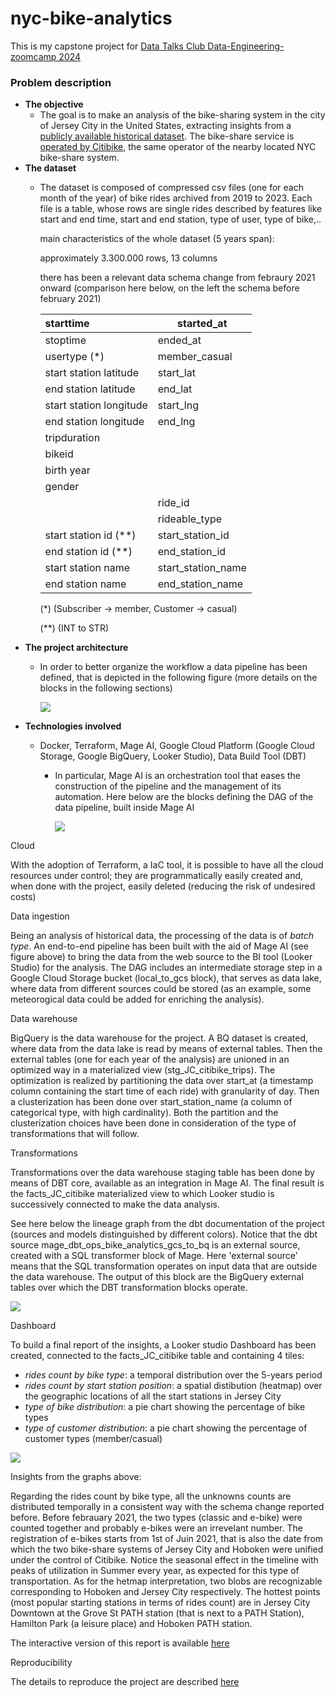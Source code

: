 # nyc-bike-analytics

This is my capstone project for [Data Talks Club Data-Engineering-zoomcamp 2024](https://github.com/DataTalksClub/data-engineering-zoomcamp)

### Problem description

- **The objective**
  - The goal is to make an analysis of the bike-sharing system in the city of Jersey City in the United States, extracting insights from a [publicly available historical dataset](https://s3.amazonaws.com/tripdata/index.html). The bike-share service is [operated by Citibike](https://citibikenyc.com/nj), the same operator of the nearby located NYC bike-share system.
- **The dataset**
  - The dataset is composed of compressed csv files (one for each month of the year) of bike rides archived from 2019 to 2023. Each file is a table, whose rows are single rides described by features like start and end time, start and end station, type of user, type of bike,..

    main characteristics of the whole dataset (5 years span):

    approximately 3.300.000 rows, 13 columns

    there has been a relevant data schema change from febraury 2021 onward (comparison here below, on the left the schema before february 2021)


    | starttime               | started_at         |
    | :------------------------ | -------------------- |
    | stoptime                | ended_at           |
    | usertype (*)            | member_casual      |
    | start station latitude  | start_lat          |
    | end station latitude    | end_lat            |
    | start station longitude | start_lng          |
    | end station longitude   | end_lng            |
    | tripduration            |                    |
    | bikeid                  |                    |
    | birth year              |                    |
    | gender                  |                    |
    |                         | ride_id            |
    |                         | rideable_type      |
    | start station id (**)   | start_station_id   |
    | end station id (**)     | end_station_id     |
    | start station name      | start_station_name |
    | end station name        | end_station_name   |

    (*) (Subscriber → member, Customer → casual)

    (**) (INT to STR)
- **The project architecture**
  - In order to better organize the workflow a data pipeline has been defined, that is depicted in the following figure (more details on the blocks in the following sections)

    ![](assets/20240415_101002_my_excalidraw_sketch_fig_1_v2.excalidraw_dark.png)
- **Technologies involved**
  - Docker, Terraform, Mage AI, Google Cloud Platform (Google Cloud Storage, Google BigQuery, Looker Studio), Data Build Tool (DBT)

    - In particular, Mage AI is an orchestration tool that eases the construction of the pipeline and the management of its automation. Here below are the blocks defining the DAG of the data pipeline, built inside Mage AI

      ![](assets/20240412_223658_mage_ai_pipeline.png)

Cloud

With the adoption of Terraform, a IaC tool, it is possible to have all the cloud resources under control; they are programmatically easily created and, when done with the project, easily deleted (reducing the risk of undesired costs)

Data ingestion

Being an analysis of historical data, the processing of the data is of *batch type*. An end-to-end pipeline has been built with the aid of Mage AI (see figure above) to bring the data from the web source to the BI tool (Looker Studio) for the analysis. The DAG includes an intermediate storage step in a Google Cloud Storage bucket (local_to_gcs block), that serves as data lake, where data from different sources could be stored (as an example, some meteorogical data could be added for enriching the analysis).

Data warehouse

BigQuery is the data warehouse for the project. A BQ dataset is created, where data from the data lake is read by means of external tables. Then the external tables (one for each year of the analysis) are unioned in an optimized way in a materialized view (stg_JC_citibike_trips). The optimization is realized by partitioning the data over start_at (a timestamp column containing the start time of each ride) with granularity of day. Then a clusterization has been done over start_station_name (a column of categorical type, with high cardinality). Both the partition and the clusterization choices have been done in consideration of the type of transformations that will follow.

Transformations

Transformations over the data warehouse staging table has been done by means of DBT core, available as an integration in Mage AI. The final result is the facts_JC_citibike materialized view to which Looker studio is successively connected to make the data analysis.

See here below the lineage graph from the dbt documentation of the project (sources and models distinguished by different colors). Notice that the dbt source mage_dbt_ops_bike_analytics_gcs_to_bq is an external source, created with a SQL transformer block of Mage. Here 'external source' means that the SQL transformation operates on input data that are outside the data warehouse. The output of this block are the BigQuery external tables over which the DBT transformation blocks operate.

![](assets/20240413_211557_dbt_lineage_graph.png)

Dashboard

To build a final report of the insights, a Looker studio Dashboard has been created, connected to the facts_JC_citibike table and containing 4 tiles:

* *rides count by bike type*: a temporal distribution over the 5-years period
* *rides count by start station position*: a spatial distibution (heatmap) over the geographic locations of all the start stations in Jersey City
* *type of bike distribution*: a pie chart showing the percentage of bike types
* *type of customer distribution*: a pie chart showing the percentage of customer types (member/casual)

![](assets/20240415_110626_Report_JC_bikes_v2_1.png)

Insights from the graphs above:

Regarding the rides count by bike type, all the unknowns counts are distributed temporally in a consistent way with the schema change reported before. Before febrauary 2021, the two types (classic and e-bike) were counted together and probably e-bikes were an irrevelant number. The registration of e-bikes starts from 1st of Juin 2021, that is also the date from which the two bike-share systems of Jersey City and Hoboken were unified under the control of Citibike. Notice the seasonal effect in the timeline with peaks of utilization in Summer every year, as expected for this type of transportation. As for the hetmap interpretation, two blobs are recognizable corresponding to Hoboken and Jersey City respectively. The hottest points (most popular starting stations in terms of rides count) are in Jersey City Downtown at the Grove St PATH station (that is next to a PATH Station), Hamilton Park (a leisure place) and Hoboken PATH station.

The interactive version of this report is available [here](https://lookerstudio.google.com/reporting/f5c76d75-2615-41a9-a6bb-cd2b80918131)

Reproducibility

The details to reproduce the project are described [here](docs/project_setup.md)
